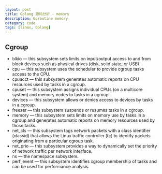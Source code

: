 ```yaml
---
layout: post
title: Golang 源码分析 - memory
description: Goroutine memory
category: code
tags: [linux, Golang]
---
```


## Cgroup

- blkio — this subsystem sets limits on input/output access to and from block devices such as physical drives (disk, solid state, or USB).
- cpu — this subsystem uses the scheduler to provide cgroup tasks access to the CPU.
- cpuacct — this subsystem generates automatic reports on CPU resources used by tasks in a cgroup.
- cpuset — this subsystem assigns individual CPUs (on a multicore system) and memory nodes to tasks in a cgroup.
- devices — this subsystem allows or denies access to devices by tasks in a cgroup.
- freezer — this subsystem suspends or resumes tasks in a cgroup.
- memory — this subsystem sets limits on memory use by tasks in a cgroup and generates automatic reports on memory resources used by those tasks.
- net_cls — this subsystem tags network packets with a class identifier (classid) that allows the Linux traffic controller (tc) to identify packets originating from a particular cgroup task.
- net_prio — this subsystem provides a way to dynamically set the priority of network traffic per network interface.
- ns — the namespace subsystem.
- perf_event — this subsystem identifies cgroup membership of tasks and can be used for performance analysis. 


[-10]:   	 http://hushi55.github.io/  "-10"
